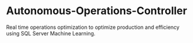 # Autonomous-Operations-Controller
Real time operations optimization to optimize production and efficiency using SQL Server Machine Learning.
